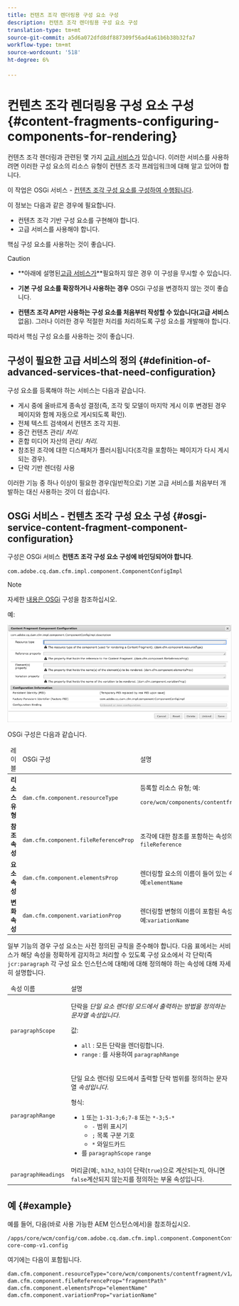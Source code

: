 ```yaml
---
title: 컨텐츠 조각 렌더링용 구성 요소 구성
description: 컨텐츠 조각 렌더링용 구성 요소 구성
translation-type: tm+mt
source-git-commit: a5d6a072dfd8df887309f56ad4a61b6b38b32fa7
workflow-type: tm+mt
source-wordcount: '518'
ht-degree: 6%

---
```



# 컨텐츠 조각 렌더링용 구성 요소 구성{#content-fragments-configuring-components-for-rendering}

컨텐츠 조각 렌더링과 관련된 몇 가지 [고급 서비스가](#definition-of-advanced-services-that-need-configuration) 있습니다. 이러한 서비스를 사용하려면 이러한 구성 요소의 리소스 유형이 컨텐츠 조각 프레임워크에 대해 알고 있어야 합니다.

이 작업은 OSGi 서비스 - [컨텐츠 조각 구성 요소를 구성하여 수행됩니다](#osgi-service-content-fragment-component-configuration).

이 정보는 다음과 같은 경우에 필요합니다.

* 컨텐츠 조각 기반 구성 요소를 구현해야 합니다.
* 고급 서비스를 사용해야 합니다.

핵심 구성 요소를 사용하는 것이 좋습니다.

>[!CAUTION]
>
>* **아래에 설명된[고급 서비스가](#definition-of-advanced-services-that-need-configuration)**필요하지 않은 경우 이 구성을 무시할 수 있습니다.
   >
   >
* **기본 구성 요소를 확장하거나 사용하는 경우** OSGi 구성을 변경하지 않는 것이 좋습니다.
   >
   >
* **컨텐츠 조각 API만 사용하는 구성 요소를 처음부터 작성할 수 있습니다(고급 서비스**&#x200B;없음). 그러나 이러한 경우 적절한 처리를 처리하도록 구성 요소를 개발해야 합니다.
>
>
따라서 핵심 구성 요소를 사용하는 것이 좋습니다.

## 구성이 필요한 고급 서비스의 정의 {#definition-of-advanced-services-that-need-configuration}

구성 요소를 등록해야 하는 서비스는 다음과 같습니다.

* 게시 중에 올바르게 종속성 결정(즉, 조각 및 모델이 마지막 게시 이후 변경된 경우 페이지와 함께 자동으로 게시되도록 확인).
* 전체 텍스트 검색에서 컨텐츠 조각 지원.
* 중간 컨텐츠 관리/ *처리.*
* 혼합 미디어 자산의 관리/ *처리.*
* 참조된 조각에 대한 디스패처가 플러시됩니다(조각을 포함하는 페이지가 다시 게시되는 경우).
* 단락 기반 렌더링 사용

이러한 기능 중 하나 이상이 필요한 경우(일반적으로) 기본 고급 서비스를 처음부터 개발하는 대신 사용하는 것이 더 쉽습니다.

## OSGi 서비스 - 컨텐츠 조각 구성 요소 구성 {#osgi-service-content-fragment-component-configuration}

구성은 OSGi 서비스 **컨텐츠 조각 구성 요소 구성에 바인딩되어야 합니다**.

`com.adobe.cq.dam.cfm.impl.component.ComponentConfigImpl`

>[!NOTE]
>
>자세한 [내용은 OSGi](/help/implementing/deploying/overview.md#osgi-configuration) 구성을 참조하십시오.

예:

![OSGi 구성 컨텐츠 조각 구성 요소 구성](assets/cf-component-configuration-osgi.png)

OSGi 구성은 다음과 같습니다.

<table>
 <thead>
  <tr>
   <td>레이블</td>
   <td>OSGi 구성<br /> </td>
   <td>설명</td>
  </tr>
 </thead>
 <tbody>
  <tr>
   <td><strong>리소스 유형</strong></td>
   <td><code>dam.cfm.component.resourceType</code></td>
   <td>등록할 리소스 유형; 예: <br /> <p><span class="cmp-examples-demo__property-value"><code>core/wcm/components/contentfragment/v1/contentfragment</code></code></p> </td>
  </tr>
  <tr>
   <td><strong>참조 속성</strong></td>
   <td><code>dam.cfm.component.fileReferenceProp</code></td>
   <td>조각에 대한 참조를 포함하는 속성의 이름 예: <code>fragmentPath</code> 또는 <code>fileReference</code></td>
  </tr>
  <tr>
   <td><strong>요소 속성</strong></td>
   <td><code>dam.cfm.component.elementsProp</code></td>
   <td>렌더링할 요소의 이름이 들어 있는 속성의 이름입니다. 예:<code>elementName</code></td>
  </tr>
  <tr>
   <td><strong>변화 속성</strong><br /> </td>
   <td><code>dam.cfm.component.variationProp</code></td>
   <td>렌더링할 변형의 이름이 포함된 속성의 이름입니다. 예:<code>variationName</code></td>
  </tr>
 </tbody>
</table>

일부 기능의 경우 구성 요소는 사전 정의된 규칙을 준수해야 합니다. 다음 표에서는 서비스가 해당 속성을 정확하게 감지하고 처리할 수 있도록 구성 요소에서 각 단락(즉 `jcr:paragraph` 각 구성 요소 인스턴스에 대해)에 대해 정의해야 하는 속성에 대해 자세히 설명합니다.

<table>
 <thead>
  <tr>
   <td>속성 이름</td>
   <td>설명</td>
  </tr>
 </thead>
 <tbody>
  <tr>
   <td><code>paragraphScope</code></td>
   <td><p>단락을 <em>단일 요소 렌더링 모드에서 출력하는 방법을 정의하는 문자열 속성입니다</em>.</p> <p>값:</p>
    <ul>
     <li><code>all</code> : 모든 단락을 렌더링합니다.</li>
     <li><code>range</code> : 를 사용하여 <code>paragraphRange</code></li>
    </ul> </td>
  </tr>
  <tr>
   <td><code>paragraphRange</code></td>
   <td><p>단일 요소 렌더링 모드에서 출력할 단락 범위를 정의하는 문자열 <em>속성입니다</em>.</p> <p>형식:</p>
    <ul>
     <li><code>1</code> 또는 <code>1-3</code><code>1-3;6;7-8</code> 또는 <code>*-3;5-*</code>
     <ul>
       <li><code>-</code> 범위 표시기</li>
       <li><code>;</code> 목록 구분 기호</li>
       <li><code>*</code> 와일드카드</li>
     </ul>
     </li>
     <li>를 <code>paragraphScope</code> <code>range</code></li>
    </ul> </td>
  </tr>
  <tr>
   <td><code>paragraphHeadings</code></td>
   <td>머리글(예:, <code>h1</code><code>h2</code>, <code>h3</code>)이 단락(<code>true</code>)으로 계산되는지, 아니면<code>false</code>계산되지 않는지를 정의하는 부울 속성입니다.</td>
  </tr>
 </tbody>
</table>

## 예 {#example}

예를 들어, 다음(바로 사용 가능한 AEM 인스턴스에서)을 참조하십시오.

```
/apps/core/wcm/config/com.adobe.cq.dam.cfm.impl.component.ComponentConfigImpl-core-comp-v1.config
```

여기에는 다음이 포함됩니다.

```
dam.cfm.component.resourceType="core/wcm/components/contentfragment/v1/contentfragment"
dam.cfm.component.fileReferenceProp="fragmentPath"
dam.cfm.component.elementsProp="elementName"
dam.cfm.component.variationProp="variationName"
```

